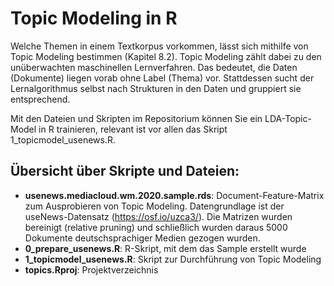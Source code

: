 # Topic Modeling in R 
Welche Themen in einem Textkorpus vorkommen, lässt sich mithilfe von Topic Modeling bestimmen (Kapitel 8.2). Topic Modeling zählt dabei zu den unüberwachten maschinellen Lernverfahren. Das bedeutet, die Daten (Dokumente) liegen vorab ohne Label (Thema) vor. Stattdessen sucht der Lernalgorithmus selbst nach Strukturen in den Daten und gruppiert sie entsprechend. 

Mit den Dateien und Skripten im Repositorium können Sie ein LDA-Topic-Model in R trainieren, relevant ist vor allen das Skript 1_topicmodel_usenews.R.

## Übersicht über Skripte und Dateien: 
- **usenews.mediacloud.wm.2020.sample.rds**: Document-Feature-Matrix zum Ausprobieren von Topic Modeling. Datengrundlage ist der useNews-Datensatz (https://osf.io/uzca3/). Die Matrizen wurden bereinigt (relative pruning) und schließlich wurden daraus 5000 Dokumente deutschsprachiger Medien gezogen wurden.
- **0_prepare_usenews.R**: R-Skript, mit dem das Sample erstellt wurde
- **1_topicmodel_usenews.R**: Skript zur Durchführung von Topic Modeling
- **topics.Rproj**: Projektverzeichnis